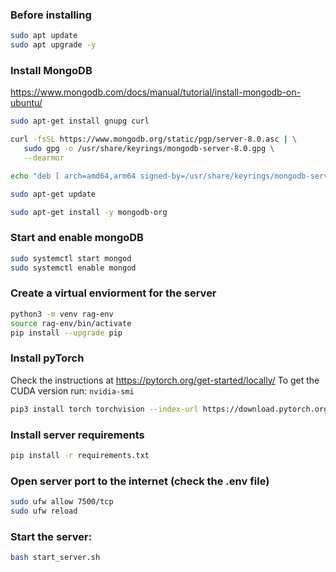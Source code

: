 ### Before installing
```bash
sudo apt update
sudo apt upgrade -y
```

### Install MongoDB
https://www.mongodb.com/docs/manual/tutorial/install-mongodb-on-ubuntu/
```bash
sudo apt-get install gnupg curl

curl -fsSL https://www.mongodb.org/static/pgp/server-8.0.asc | \
   sudo gpg -o /usr/share/keyrings/mongodb-server-8.0.gpg \
   --dearmor

echo "deb [ arch=amd64,arm64 signed-by=/usr/share/keyrings/mongodb-server-8.0.gpg ] https://repo.mongodb.org/apt/ubuntu noble/mongodb-org/8.0 multiverse" | sudo tee /etc/apt/sources.list.d/mongodb-org-8.0.list

sudo apt-get update

sudo apt-get install -y mongodb-org
```

### Start and enable mongoDB
```bash
sudo systemctl start mongod
sudo systemctl enable mongod
```


### Create a virtual enviorment for the server
```bash
python3 -m venv rag-env
source rag-env/bin/activate
pip install --upgrade pip
```

### Install pyTorch
Check the instructions at https://pytorch.org/get-started/locally/
To get the CUDA version run: `nvidia-smi`
```bash
pip3 install torch torchvision --index-url https://download.pytorch.org/whl/cu128
```

### Install server requirements
```bash
pip install -r requirements.txt
```

### Open server port to the internet (check the .env file)
```bash
sudo ufw allow 7500/tcp
sudo ufw reload
```

### Start the server:
```bash
bash start_server.sh
```
